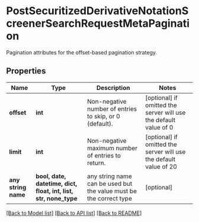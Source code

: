 # PostSecuritizedDerivativeNotationScreenerSearchRequestMetaPagination

Pagination attributes for the offset-based pagination strategy.

## Properties
Name | Type | Description | Notes
------------ | ------------- | ------------- | -------------
**offset** | **int** | Non-negative number of entries to skip, or 0 (default). | [optional]  if omitted the server will use the default value of 0
**limit** | **int** | Non-negative maximum number of entries to return. | [optional]  if omitted the server will use the default value of 20
**any string name** | **bool, date, datetime, dict, float, int, list, str, none_type** | any string name can be used but the value must be the correct type | [optional]

[[Back to Model list]](../README.md#documentation-for-models) [[Back to API list]](../README.md#documentation-for-api-endpoints) [[Back to README]](../README.md)


